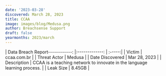 ```yaml
---
date: '2023-03-28'
discovered: March 28, 2023
title: CCAA
image: images/blog/Medusa.png
author: Breachsense Support
draft: false
yearmonths: 2023/march
---
```


| Data Breach Report------------:     |:-------------:    | :-----:|
| Victim      | ccaa.com.br      | 
| Threat Actor      | Medusa      | 
| Date Discovered      | Mar 28, 2023      | 
| Description      | CCAA is a teaching network to innovate in the language learning process.      | 
| Leak Size      | 8.45GB      | 

